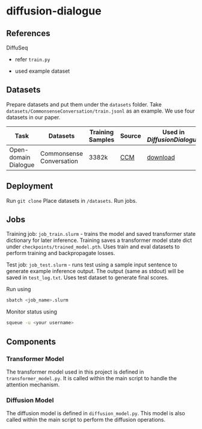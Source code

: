 # diffusion-dialogue

## References
DiffuSeq
- refer `train.py`

- used example dataset



## Datasets
Prepare datasets and put them under the `datasets` folder. Take `datasets/CommonsenseConversation/train.jsonl` as an example. We use four datasets in our paper.

| Task | Datasets | Training Samples | Source | Used in __*DiffusionDialogue*__
|-|-|-|-|-|
| Open-domain Dialogue | Commonsense Conversation | 3382k | [CCM](https://github.com/thu-coai/ccm) | [download](https://drive.google.com/drive/folders/1exENF9Qc5UtXnHlNl9fvaxP3zyyH32qp?usp=sharing) |


## Deployment 
Run `git clone`
Place datasets in `/datasets`. 
Run jobs.

## Jobs
Training job: `job_train.slurm` - trains the model and saved transformer state dictionary for later inference.
Training saves a transformer model state dict under `checkpoints/trained_model.pth`. Uses train and eval datasets to perform training and backpropagate losses.

Test job: `job_test.slurm` - runs test using a sample input sentence to generate example inference output.
The output (same as stdout) will be saved in `test_log.txt`. Uses test dataset to generate final scores.

Run using 
```sh
sbatch <job_name>.slurm
```

Monitor status using
```sh
squeue -u <your username>
```

## Components

### Transformer Model

The transformer model used in this project is defined in `transformer_model.py`. It is called within the main script to handle the attention mechanism.

### Diffusion Model

The diffusion model is defined in `diffusion_model.py`. This model is also called within the main script to perform the diffusion operations.

<!--
Use the data_loader.py to load the dataset from google drive
`
from data_loader import prepare_datasets, TRAIN_FILE_ID, VALID_FILE_ID, TEST_FILE_ID
train_data, valid_data, test_data = prepare_datasets(TRAIN_FILE_ID, VALID_FILE_ID, TEST_FILE_ID)
`
-->

